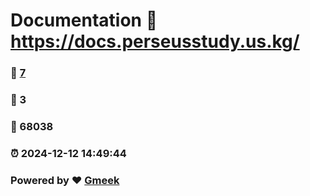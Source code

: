 # Documentation :link: https://docs.perseusstudy.us.kg/ 
### :page_facing_up: [7](https://docs.perseusstudy.us.kg//tag.html) 
### :speech_balloon: 3 
### :hibiscus: 68038 
### :alarm_clock: 2024-12-12 14:49:44 
### Powered by :heart: [Gmeek](https://github.com/Meekdai/Gmeek)
